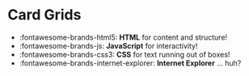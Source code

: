 # Card Grids

<div class="grid cards" markdown>

- :fontawesome-brands-html5: __HTML__ for content and structure!
- :fontawesome-brands-js: __JavaScript__ for interactivity!
- :fontawesome-brands-css3: __CSS__ for text running out of boxes!
- :fontawesome-brands-internet-explorer: __Internet Explorer__ ... huh?

</div>